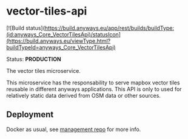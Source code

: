 # vector-tiles-api

[![Build status](https://build.anyways.eu/app/rest/builds/buildType:(id:anyways_Core_VectorTilesApi)/statusIcon](https://build.anyways.eu/viewType.html?buildTypeId=anyways_Core_VectorTilesApi)  

Status: **PRODUCTION**

The vector tiles microservice.

This microservice has the responsability to serve mapbox vector tiles reusable in different anyways applications. This API is only to used for relatively static data derived from OSM data or other sources.

## Deployment

Docker as usual, see [management repo](https://github.com/anyways-open/management/blob/master/infrastructure/HETZNER-EX41-SSD-842855.md) for more info.

